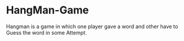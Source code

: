 # HangMan-Game
Hangman is a game in which one player gave a word and other have to Guess the word in some Attempt.
